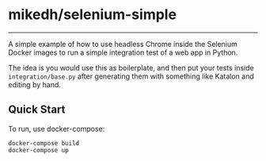 # mikedh/selenium-simple
----------

A simple example of how to use headless Chrome inside the Selenium Docker images to run a simple integration test of a web app in Python.

The idea is you would use this as boilerplate, and then put your tests inside `integration/base.py` after generating them with something like Katalon and editing by hand.


## Quick Start
To run, use docker-compose:
```
docker-compose build
docker-compose up
```
